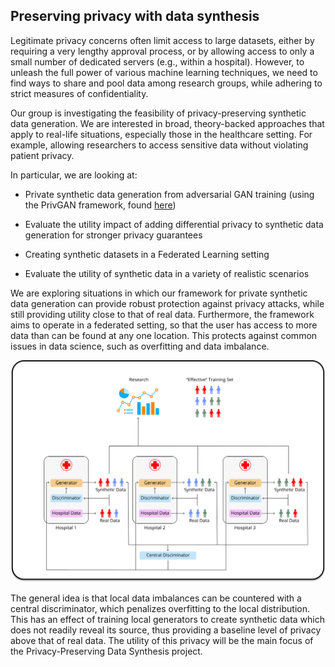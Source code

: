 ## Preserving privacy with data synthesis

Legitimate privacy concerns often limit access to large datasets, either by requiring a very lengthy approval process, or by allowing access to only a small number of dedicated servers (e.g., within a hospital). However, to unleash the full power of various machine learning techniques, we need to find ways to share and pool data among research groups, while adhering to strict measures of confidentiality.

  

Our group is investigating the feasibility of privacy-preserving synthetic data generation. We are interested in broad, theory-backed approaches that apply to real-life situations, especially those in the healthcare setting. For example, allowing researchers to access sensitive data without violating patient privacy.

  

In particular, we are looking at:

  

* Private synthetic data generation from adversarial GAN training (using the PrivGAN framework, found [here](https://arxiv.org/abs/2001.00071v3))

* Evaluate the utility impact of adding differential privacy to synthetic data generation for stronger privacy guarantees

* Creating synthetic datasets in a Federated Learning setting

* Evaluate the utility of synthetic data in a variety of realistic scenarios

  

We are exploring situations in which our framework for private synthetic data generation can provide robust protection against privacy attacks, while still providing utility close to that of real data. Furthermore, the framework aims to operate in a federated setting, so that the user has access to more data than can be found at any one location. This protects against common issues in data science, such as overfitting and data imbalance.

  

<p align="center">
  <img width="650" src="assets/diagrams/PrivGANDiagram.png">
</p>

  

The general idea is that local data imbalances can be countered with a central discriminator, which penalizes overfitting to the local distribution. This has an effect of training local generators to create synthetic data which does not readily reveal its source, thus providing a baseline level of privacy above that of real data. The utility of this privacy will be the main focus of the Privacy-Preserving Data Synthesis project.
